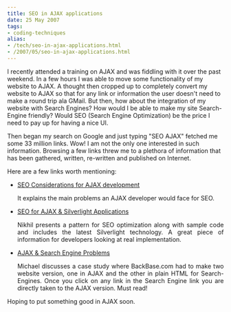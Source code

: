 ```yaml
---
title: SEO in AJAX applications
date: 25 May 2007
tags: 
- coding-techniques
alias:
- /tech/seo-in-ajax-applications.html
- /2007/05/seo-in-ajax-applications.html
---
```


I recently attended a training on AJAX and was fiddling with it over the past weekend. In a 
few hours I was able to move some functionality of my website to AJAX. A thought then cropped 
up to completely convert my website to AJAX so that for any link or information the user doesn't 
need to make a round trip ala GMail. But then, how about the integration of my website with 
Search Engines? How would I be able to make my site Search-Engine friendly? Would SEO (Search 
Engine Optimization) be the price I need to pay up for having a nice UI.

<!-- break here -->

Then began my search on Google and just typing "SEO AJAX" fetched me some 33 million links. 
Wow! I am not the only one interested in such information. Browsing a few links threw me to 
a plethora of information that has been gathered, written, re-written and published on Internet.

Here are a few links worth mentioning:

* <a href="http://seoblog.intrapromote.com/2006/05/seo_considerati.html">SEO Considerations for AJAX development<br></a><p align="justify">It explains the main problems an AJAX developer would face for SEO.<a href="http://seoblog.intrapromote.com/2006/05/seo_considerati.html"><br></a>

* <a href="http://www.nikhilk.net/Entry.aspx?id=163">SEO for AJAX &amp; Silverlight Applications<br></a><p align="justify">Nikhil presents a pattern for SEO optimization along with sample code and includes the latest Silverlight technology. A great piece of information for developers looking at real implementation.<a href="http://www.nikhilk.net/Entry.aspx?id=163"><br></a>


* <a href="http://weblogs.asp.net/mschwarz/archive/2005/08/06/421761.aspx">AJAX &amp; Search Engine Problems<br></a><p align="justify">Michael discusses a case study where BackBase.com had to make two website version, one in AJAX and the other in plain HTML for Search-Engines. Once you click on any link in the Search Engine link you are directly taken to the AJAX version. Must read!<a href="http://weblogs.asp.net/mschwarz/archive/2005/08/06/421761.aspx"><br></a>


Hoping to put something good in AJAX soon.